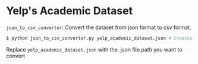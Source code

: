 
Yelp's Academic Dataset 
================================


`json_to_csv_converter`: Convert the dataset from json format to csv format.

```bash
$ python json_to_csv_converter.py yelp_academic_dataset.json # Creates yelp_academic_dataset.csv. 
```
Replace `yelp_academic_dataset.json` with the .json file path you want to convert

